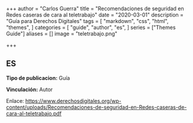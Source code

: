 +++
author = "Carlos Guerra"
title = "Recomendaciones de seguridad en Redes caseras de cara al teletrabajo"
date = "2020-03-01"
description = "Guía para Derechos Digitales"
tags = [
    "markdown",
    "css",
    "html",
    "themes",
]
categories = [
    "guide",
    "author",
    "es",
]
series = ["Themes Guide"]
aliases = []
image = "teletrabajo.png"

+++

## ES
**Tipo de publicacion:** Guía

**Vinculación:** Autor

Enlace: <a href="https://www.derechosdigitales.org/wp-content/uploads/Recomendaciones-de-seguridad-en-Redes-caseras-de-cara-al-teletrabajo.pdf" target="_blank">https://www.derechosdigitales.org/wp-content/uploads/Recomendaciones-de-seguridad-en-Redes-caseras-de-cara-al-teletrabajo.pdf</a>
